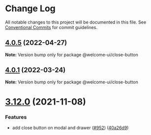 # Change Log

All notable changes to this project will be documented in this file.
See [Conventional Commits](https://conventionalcommits.org) for commit guidelines.

## [4.0.5](https://github.com/WTTJ/welcome-ui/compare/v4.0.4...v4.0.5) (2022-04-27)

**Note:** Version bump only for package @welcome-ui/close-button





## [4.0.1](https://github.com/WTTJ/welcome-ui/compare/v4.0.0...v4.0.1) (2022-03-24)

**Note:** Version bump only for package @welcome-ui/close-button





# [3.12.0](https://github.com/WTTJ/welcome-ui/compare/v3.11.0...v3.12.0) (2021-11-08)


### Features

*  add close button on modal and drawer ([#952](https://github.com/WTTJ/welcome-ui/issues/952)) ([40a26d9](https://github.com/WTTJ/welcome-ui/commit/40a26d9a540dcbbdce16e61f80740fe7428a1f70))
